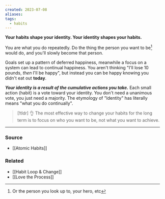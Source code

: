 ```yaml
---
created: 2023-07-08
aliases: 
tags:
  - habits
---
```

**Your habits shape your identity. Your identity shapes your habits.**

You are what you do repeatedly. Do the thing the person you want to be[^1] would do, and you'll slowly become that person.

Goals set up a pattern of deferred happiness, meanwhile a focus on a system can lead to continual happiness. You aren't thinking "I'll lose 10 pounds, *then* I'll be happy", but instead you can be happy knowing you didn't eat out **today**. 

***Your identity is a result of the cumulative actions you take.*** Each small action (habit) is a vote toward your identity. You don't need a unanimous vote, you just need a majority. The etymology of "Identity" has literally means "what you do continually".

> [!tldr] 👌 The most effective way to change your habits for the long term is to focus on who you want to be, not what you want to achieve.

[^1]: Or the person you look up to, your hero, etc

---

### Source
- [[Atomic Habits]]

### Related
- [[Habit Loop & Change]]
- [[Love the Process]]